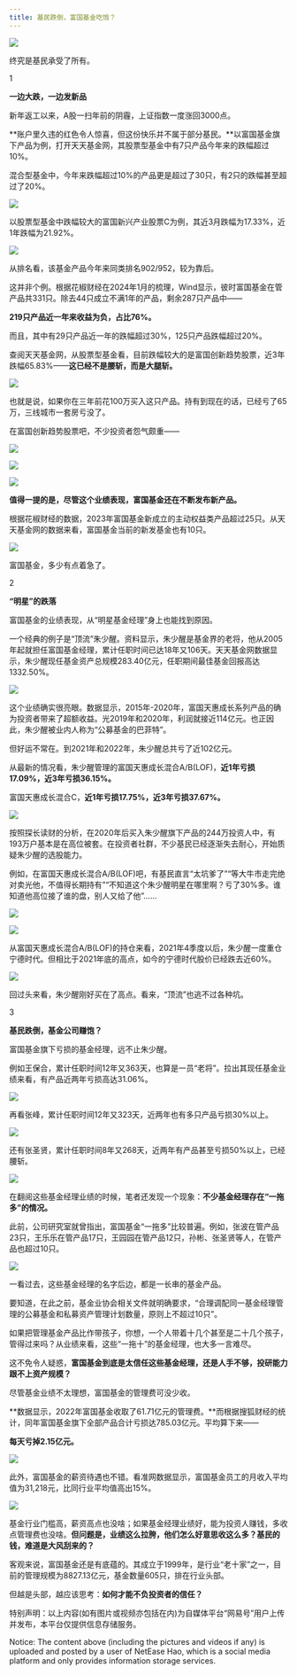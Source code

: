 ```yaml
---
title: 基民跌倒，富国基金吃饱？
---
```

![](https://nimg.ws.126.net/?url=http%3A%2F%2Fdingyue.ws.126.net%2F2024%2F0227%2F92134cdaj00s9h45j002id000u000jzm.jpg&thumbnail=660x2147483647&quality=80&type=jpg)

终究是基民承受了所有。

1

**一边大跌，一边发新品**

新年返工以来，A股一扫年前的阴霾，上证指数一度涨回3000点。

**账户里久违的红色令人惊喜，但这份快乐并不属于部分基民。**以富国基金旗下产品为例，打开天天基金网，其股票型基金中有7只产品今年来的跌幅超过10%。

混合型基金中，今年来跌幅超过10%的产品更是超过了30只，有2只的跌幅甚至超过了20%。

![](https://nimg.ws.126.net/?url=http%3A%2F%2Fdingyue.ws.126.net%2F2024%2F0227%2F8ba6730bj00s9h45l006ud000u000iim.jpg&thumbnail=660x2147483647&quality=80&type=jpg)

以股票型基金中跌幅较大的富国新兴产业股票C为例，其近3月跌幅为17.33%，近1年跌幅为21.92%。

![](https://nimg.ws.126.net/?url=http%3A%2F%2Fdingyue.ws.126.net%2F2024%2F0227%2Fe35a5444j00s9h45k001gd000p100a1m.jpg&thumbnail=660x2147483647&quality=80&type=jpg)

从排名看，该基金产品今年来同类排名902/952，较为靠后。

这并非个例。根据花椒财经在2024年1月的梳理，Wind显示，彼时富国基金在管产品共331只。除去44只成立不满1年的产品，剩余287只产品中——

**219只产品近一年来收益为负，占比76%。**

而且，其中有29只产品近一年的跌幅超过30%，125只产品跌幅超过20%。

查阅天天基金网，从股票型基金看，目前跌幅较大的是富国创新趋势股票，近3年跌幅65.83%——**这已经不是腰斩，而是大腿斩。**

![](https://nimg.ws.126.net/?url=http%3A%2F%2Fdingyue.ws.126.net%2F2024%2F0227%2F5f4d8ab2j00s9h45k001jd000p4009vm.jpg&thumbnail=660x2147483647&quality=80&type=jpg)

也就是说，如果你在三年前花100万买入这只产品。持有到现在的话，已经亏了65万，三线城市一套房亏没了。

在富国创新趋势股票吧，不少投资者怨气颇重——

![](https://nimg.ws.126.net/?url=http%3A%2F%2Fdingyue.ws.126.net%2F2024%2F0227%2F569df486j00s9h45k0016d000p2006zm.jpg&thumbnail=660x2147483647&quality=80&type=jpg)

![](https://nimg.ws.126.net/?url=http%3A%2F%2Fdingyue.ws.126.net%2F2024%2F0227%2F74a5b3f7j00s9h45j0017d000os005lm.jpg&thumbnail=660x2147483647&quality=80&type=jpg)

![](https://nimg.ws.126.net/?url=http%3A%2F%2Fdingyue.ws.126.net%2F2024%2F0227%2Feeff2b14j00s9h45j000ud000ou005rm.jpg&thumbnail=660x2147483647&quality=80&type=jpg)

**值得一提的是，尽管这个业绩表现，富国基金还在不断发布新产品。**

根据花椒财经的数据，2023年富国基金新成立的主动权益类产品超过25只。从天天基金网的数据来看，富国基金当前的新发基金也有10只。

![](https://nimg.ws.126.net/?url=http%3A%2F%2Fdingyue.ws.126.net%2F2024%2F0227%2Fe4135ca8j00s9h45l002vd000qb00nnm.jpg&thumbnail=660x2147483647&quality=80&type=jpg)

富国基金，多少有点着急了。

2

**“明星”的跌落**

富国基金的业绩表现，从“明星基金经理”身上也能找到原因。

一个经典的例子是“顶流”朱少醒。资料显示，朱少醒是基金界的老将，他从2005年起就担任富国基金经理，累计任职时间已达18年又106天。天天基金网数据显示，朱少醒现任基金资产总规模283.40亿元，任职期间最佳基金回报高达1332.50%。

![](https://nimg.ws.126.net/?url=http%3A%2F%2Fdingyue.ws.126.net%2F2024%2F0227%2F350629daj00s9h45k0073d000u00073m.jpg&thumbnail=660x2147483647&quality=80&type=jpg)

这个业绩确实很亮眼。数据显示，2015年-2020年，富国天惠成长系列产品的确为投资者带来了超额收益。光2019年和2020年，利润就接近114亿元。也正因此，朱少醒被业内人称为“公募基金的巴菲特”。

但好运不常在。到2021年和2022年，朱少醒总共亏了近102亿元。

从最新的情况看，朱少醒管理的富国天惠成长混合A/B(LOF)，**近1年亏损17.09%，近3年亏损36.15%。**

富国天惠成长混合C，**近1年亏损17.75%，近3年亏损37.67%。**

![](https://nimg.ws.126.net/?url=http%3A%2F%2Fdingyue.ws.126.net%2F2024%2F0227%2Fdc6737fap00s9h45k0027d000u00041m.png&thumbnail=660x2147483647&quality=80&type=jpg)

按照探长读财的分析，在2020年后买入朱少醒旗下产品的244万投资人中，有193万户基本是在高位被套。在投资者社群，不少基民已经逐渐失去耐心，开始质疑朱少醒的选股能力。

例如，在富国天惠成长混合A/B(LOF)吧，有基民直言“太坑爹了”“等大牛市走完绝对卖光他，不值得长期持有”“不知道这个朱少醒明星在哪里啊？亏了30%多。谁知道他高位接了谁的盘，别人又给了他”……

![](https://nimg.ws.126.net/?url=http%3A%2F%2Fdingyue.ws.126.net%2F2024%2F0227%2Fa697eb13j00s9h45j000td000ff0047m.jpg&thumbnail=660x2147483647&quality=80&type=jpg)

![](https://nimg.ws.126.net/?url=http%3A%2F%2Fdingyue.ws.126.net%2F2024%2F0227%2F099b3265j00s9h45k001ad000os0074m.jpg&thumbnail=660x2147483647&quality=80&type=jpg)

从富国天惠成长混合A/B(LOF)的持仓来看，2021年4季度以后，朱少醒一度重仓宁德时代。但相比于2021年底的高点，如今的宁德时代股价已经跌去近60%。

![](https://nimg.ws.126.net/?url=http%3A%2F%2Fdingyue.ws.126.net%2F2024%2F0227%2F6d1085c7j00s9h45j0014d000j8006pm.jpg&thumbnail=660x2147483647&quality=80&type=jpg)

回过头来看，朱少醒刚好买在了高点。看来，“顶流”也逃不过各种坑。

3

**基民跌倒，基金公司赚饱？**

富国基金旗下亏损的基金经理，远不止朱少醒。

例如王保合，累计任职时间12年又363天，也算是一员“老将”。拉出其现任基金业绩来看，有产品近两年亏损高达31.06%。

![](https://nimg.ws.126.net/?url=http%3A%2F%2Fdingyue.ws.126.net%2F2024%2F0227%2F10ee37ecj00s9h45l00cgd000u000hym.jpg&thumbnail=660x2147483647&quality=80&type=jpg)

再看张峰，累计任职时间12年又323天，近两年也有多只产品亏损30%以上。

![](https://nimg.ws.126.net/?url=http%3A%2F%2Fdingyue.ws.126.net%2F2024%2F0227%2F84f72c82j00s9h45l00bld000u000b1m.jpg&thumbnail=660x2147483647&quality=80&type=jpg)

还有张圣贤，累计任职时间8年又268天，近两年有产品甚至亏损50%以上，已经腰斩。

![](https://nimg.ws.126.net/?url=http%3A%2F%2Fdingyue.ws.126.net%2F2024%2F0227%2F656b4df1j00s9h45l00e7d000u000h5m.jpg&thumbnail=660x2147483647&quality=80&type=jpg)

在翻阅这些基金经理业绩的时候，笔者还发现一个现象：**不少基金经理存在“一拖多”的情况。**

此前，公司研究室就曾指出，富国基金“一拖多”比较普遍。例如，张波在管产品23只，王乐乐在管产品17只，王园园在管产品12只，孙彬、张圣贤等人，在管产品也超过10只。

![](https://nimg.ws.126.net/?url=http%3A%2F%2Fdingyue.ws.126.net%2F2024%2F0227%2F25444758j00s9h45l004gd000rc00n8m.jpg&thumbnail=660x2147483647&quality=80&type=jpg)

一看过去，这些基金经理的名字后边，都是一长串的基金产品。

要知道，在此之前，基金业协会相关文件就明确要求，“合理调配同一基金经理管理的公募基金和私募资产管理计划数量，原则上不超过10只”。

如果把管理基金产品比作带孩子，你想，一个人带着十几个甚至是二十几个孩子，管得过来吗？从业绩来看，这些“一拖十”的基金经理，也大多一言难尽。

这不免令人疑惑，**富国基金到底是太信任这些基金经理，还是人手不够，投研能力跟不上资产规模？**

尽管基金业绩不太理想，富国基金的管理费可没少收。

**数据显示，2022年富国基金收取了61.71亿元的管理费。**而根据搜狐财经的统计，同年富国基金旗下全部产品合计亏损达785.03亿元。平均算下来——

**每天亏掉2.15亿元。**

![](https://nimg.ws.126.net/?url=http%3A%2F%2Fdingyue.ws.126.net%2F2024%2F0227%2F98714d52j00s9h45k004kd000jh0056m.jpg&thumbnail=660x2147483647&quality=80&type=jpg)

此外，富国基金的薪资待遇也不错。看准网数据显示，富国基金员工的月收入平均值为31,218元，比同行业平均值高出15%。

![](https://nimg.ws.126.net/?url=http%3A%2F%2Fdingyue.ws.126.net%2F2024%2F0227%2F4716c1dcj00s9h45k001ed000ql00enm.jpg&thumbnail=660x2147483647&quality=80&type=jpg)

基金行业门槛高，薪资高点也没啥；如果基金经理业绩好，能为投资人赚钱，多收点管理费也没啥。**但问题是，业绩这么拉胯，他们怎么好意思收这么多？基民的钱，难道是大风刮来的？**

客观来说，富国基金还是有底蕴的。其成立于1999年，是行业“老十家”之一，目前的管理规模为8827.13亿元，基金数量605只，排在行业头部。

但越是头部，越应该思考：**如何才能不负投资者的信任？**

特别声明：以上内容(如有图片或视频亦包括在内)为自媒体平台“网易号”用户上传并发布，本平台仅提供信息存储服务。

Notice: The content above (including the pictures and videos if any) is uploaded and posted by a user of NetEase Hao, which is a social media platform and only provides information storage services.
